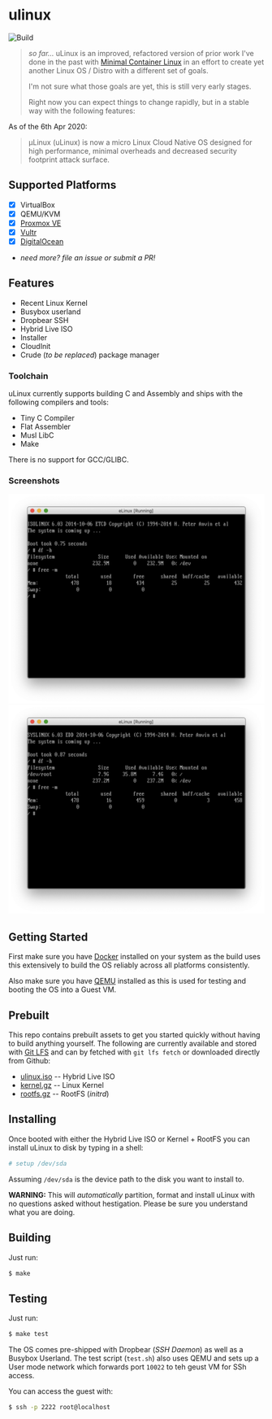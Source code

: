 # ulinux

![Build](https://github.com/prologic/ulinux/workflows/Build/badge.svg)

> _so far..._ uLinux is an improved, refactored version of prior work I've done
> in the past with [Minimal Container Linux](https://github.com/prologic/minimcal-container-linux)
> in an effort to create yet another Linux OS / Distro with a different set of goals.
>
> I'm not sure what those goals are yet, this is still very early stages.
>
> Right now you can expect things to change rapidly, but in a stable way
> with the following features:

As of the 6th Apr 2020:

> µLinux (uLinux) is now a micro Linux Cloud Native OS designed for high performance, minimal overheads and decreased security footprint attack surface.

## Supported Platforms

- [X] VirtualBox
- [X] QEMU/KVM
- [X] [Proxmox VE](https://www.proxmox.com/en/proxmox-ve)
- [X] [Vultr](https://vultr.com)
- [X] [DigitalOcean](https://digitalocean.com)
- _need more? file an issue or submit a PR!_

## Features

- Recent Linux Kernel
- Busybox userland
- Dropbear SSH
- Hybrid Live ISO
- Installer
- CloudInit
- Crude (_to be replaced_) package  manager

### Toolchain

uLinux currently supports building C and Assembly and ships with the following compilers and tools:

- Tiny C Compiler
- Flat Assembler
- Musl LibC
- Make

There is no support for GCC/GLIBC.

### Screenshots

![screenshot-1](/screenshot-1.png?raw=true "Botting from the Hybrid Live ISO")
![screenshot-2](/screenshot-2.png?raw=true "After running `setup /dev/sda` to install to disk and booting from disk")

## Getting Started

First make sure you have [Docker](https://www.docker.com) installed on your
system as the build uses this extensively to build the OS reliably across
all platforms consistently.

Also make sure you have [QEMU](https://www.qemu.org/) installed as this is
used for testing and booting the OS into a Guest VM.

## Prebuilt

This repo contains prebuilt assets to get you started quickly without having
to build anything yourself. The following are currently available and stored
with [Git LFS](https://help.github.com/en/github/managing-large-files) and
can by fetched with `git lfs fetch` or downloaded directly from Github:

- [ulinux.iso](https://github.com/prologic/ulinux/blob/master/ulinux.iso) -- Hybrid Live ISO
- [kernel.gz](https://github.com/prologic/ulinux/blob/master/ulinux.iso) -- Linux Kernel
- [rootfs.gz](https://github.com/prologic/ulinux/blob/master/ulinux.iso) -- RootFS (_initrd_)

## Installing

Once booted with either the Hybrid Live ISO or Kernel + RootFS you can install
uLinux to disk by typing in a shell:

```sh
# setup /dev/sda
```

Assuming `/dev/sda` is the device path to the disk you want to install to.

**WARNING:** This will _automatically_ partition, format and install uLinux
             with no questions asked without hestigation. Please be sure you
             understand what you are doing.

## Building

Just run:

```sh
$ make
```

## Testing

Just run:

```sh
$ make test
```

The OS comes pre-shipped with Dropbear (_SSH Daemon_) as well as a Busybox
Userland. The test script (`test.sh`) also uses QEMU and sets up a User mode
network which forwards port `10022` to teh geust VM for SSh access.

You can access the guest with:

```sh
$ ssh -p 2222 root@localhost
```
